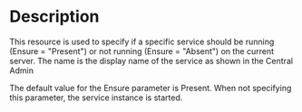 # Description

This resource is used to specify if a specific service should be running
(Ensure = "Present") or not running (Ensure = "Absent") on the current server.
The name is the display name of the service as shown in the Central Admin

The default value for the Ensure parameter is Present. When not specifying this
parameter, the service instance is started.
